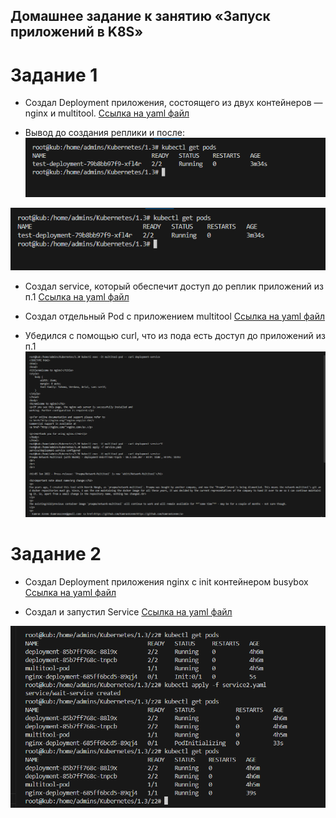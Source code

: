 ## Домашнее задание к занятию «Запуск приложений в K8S»

# Задание 1
- Создал Deployment приложения, состоящего из двух контейнеров — nginx и multitool.
[Ссылка на yaml файл](https://github.com/bogkofe/Kubernetes/blob/master/1.3/z1/deployment.yaml)

- Вывод до создания реплики и после:
![image](https://github.com/bogkofe/Kubernetes/blob/master/1.3/files/1.png)

![image](https://github.com/bogkofe/Kubernetes/blob/master/1.3/files/1.png)

- Создал service, который обеспечит доступ до реплик приложений из п.1
[Ссылка на yaml файл](https://github.com/bogkofe/Kubernetes/blob/master/1.3/z1/service.yaml)

- Создал отдельный Pod с приложением multitool
[Ссылка на yaml файл](https://github.com/bogkofe/Kubernetes/blob/master/1.3/z1/multitool-pod.yaml)

- Убедился с помощью curl, что из пода есть доступ до приложений из п.1
![image](https://github.com/bogkofe/Kubernetes/blob/master/1.3/files/5.png)

# Задание 2 
- Создал Deployment приложения nginx с init контейнером busybox
[Ссылка на yaml файл](https://github.com/bogkofe/Kubernetes/blob/master/1.3/z2/deployment2.yaml)

- Создал и запустил Service
[Ссылка на yaml файл](https://github.com/bogkofe/Kubernetes/blob/master/1.3/z2/service2.yaml)

![image](https://github.com/bogkofe/Kubernetes/blob/master/1.3/files/z2.1.png)